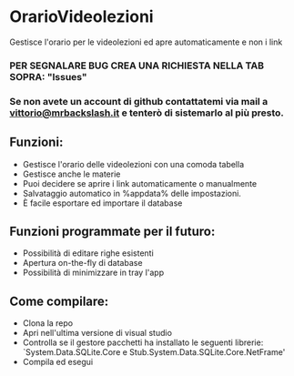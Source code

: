 # OrarioVideolezioni   
Gestisce l'orario per le videolezioni ed apre automaticamente e non i link    

### PER SEGNALARE BUG CREA UNA RICHIESTA NELLA TAB SOPRA: "Issues"
### Se non avete un account di github contattatemi via mail a vittorio@mrbackslash.it e tenterò di sistemarlo al più presto.

## Funzioni:
- Gestisce l'orario delle videolezioni con una comoda tabella
- Gestisce anche le materie
- Puoi decidere se aprire i link automaticamente o manualmente
- Salvataggio automatico in %appdata% delle impostazioni.
- È facile esportare ed importare il database

## Funzioni programmate per il futuro:
- Possibilità di editare righe esistenti
- Apertura on-the-fly di database
- Possibilità di minimizzare in tray l'app

## Come compilare:
- Clona la repo
- Apri nell'ultima versione di visual studio
- Controlla se il gestore pacchetti ha installato le seguenti librerie: `System.Data.SQLite.Core e Stub.System.Data.SQLite.Core.NetFrame'
- Compila ed esegui
